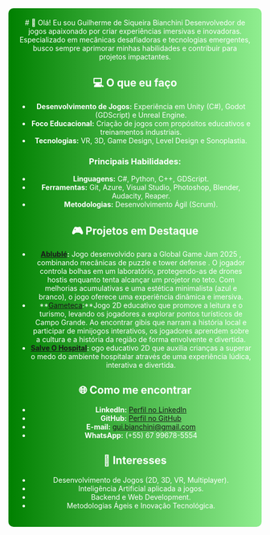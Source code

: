 <div align="center" style="background: linear-gradient(to right, #008000, #90EE90); color: white; padding: 20px; border-radius: 10px;">
# 👋 Olá! Eu sou Guilherme de Siqueira Bianchini
Desenvolvedor de jogos apaixonado por criar experiências imersivas e inovadoras. Especializado em mecânicas desafiadoras e tecnologias emergentes, busco sempre aprimorar minhas habilidades e contribuir para projetos impactantes.

## 💻 O que eu faço
- **Desenvolvimento de Jogos:** Experiência em Unity (C#), Godot (GDScript) e Unreal Engine.
- **Foco Educacional:** Criação de jogos com propósitos educativos e treinamentos industriais.
- **Tecnologias:** VR, 3D, Game Design, Level Design e Sonoplastia.

### Principais Habilidades:
- **Linguagens:** C#, Python, C++, GDScript.
- **Ferramentas:** Git, Azure, Visual Studio, Photoshop, Blender, Audacity, Reaper.
- **Metodologias:** Desenvolvimento Ágil (Scrum).

## 🎮 Projetos em Destaque
- **[Ablublé](https://zusabalax.itch.io/ablubl):** Jogo desenvolvido para a Global Game Jam 2025 , combinando mecânicas de puzzle e tower defense . O jogador controla bolhas em um laboratório, protegendo-as de drones hostis enquanto tenta alcançar um projetor no teto. Com melhorias acumulativas e uma estética minimalista (azul e branco), o jogo oferece uma experiência dinâmica e imersiva.
- **[Gameteca](https://senacjogos.itch.io/gameteca):**Jogo 2D educativo que promove a leitura e o turismo, levando os jogadores a explorar pontos turísticos de Campo Grande. Ao encontrar gibis que narram a história local e participar de minijogos interativos, os jogadores aprendem sobre a cultura e a história da região de forma envolvente e divertida.
- **[Salve O Hospital](https://zusabalax.itch.io/salve-o-hospital):** ogo educativo 2D que auxilia crianças a superar o medo do ambiente hospitalar através de uma experiência lúdica, interativa e divertida.


## 🌐 Como me encontrar
- **LinkedIn:** [Perfil no LinkedIn](https://www.linkedin.com/in/guilherme-de-siqueira-bianchini-8b8728121/?trk=opento_sprofile_topcard)  
- **GitHub:** [Perfil no GitHub](https://github.com/Zusabalax)  
- **E-mail:** [gui.bianchini@gmail.com](mailto:gui.bianchini@gmail.com)  
- **WhatsApp:** (+55) 67 99678-5554  

## 🚀 Interesses
- Desenvolvimento de Jogos (2D, 3D, VR, Multiplayer).
- Inteligência Artificial aplicada a jogos.
- Backend e Web Development.
- Metodologias Ágeis e Inovação Tecnológica.
</div>
